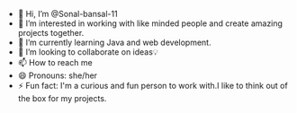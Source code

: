 - 👋 Hi, I’m @Sonal-bansal-11
- 👀 I’m interested in working with like minded people and create amazing projects together.
- 🌱 I’m currently learning Java and web development.
- 💞️ I’m looking to collaborate on ideas💡
- 📫 How to reach me 
- 😄 Pronouns: she/her
- ⚡ Fun fact: I'm a curious and fun person to work with.I like to think out of the box for my projects.

<!---
Sonal-bansal-11/Sonal-bansal-11 is a ✨ special ✨ repository because its `README.md` (this file) appears on your GitHub profile.
You can click the Preview link to take a look at your changes.
--->
